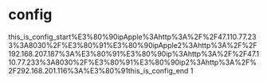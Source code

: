 # config
this_is_config_start%E3%80%90ipApple%3Ahttp%3A%2F%2F47.110.77.233%3A8030%2F%E3%80%91%E3%80%90ipApple2%3Ahttp%3A%2F%2F192.168.207.187%3A%E3%80%91%E3%80%90ip%3Ahttp%3A%2F%2F47.110.77.233%3A8030%2F%E3%80%91%E3%80%90ip2%3Ahttp%3A%2F%2F292.168.201.116%3A%E3%80%91this_is_config_end 1
